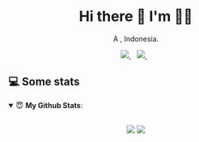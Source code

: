 <h1 align='center'>
  Hi there 👋 I'm  👨‍💻
</h1>

<p align='center'>
  A , Indonesia.
</p>

<p align='center'>
  <a href="https://www.instagram.com/rosyiid1440/">
    <img src="https://img.shields.io/badge/Instagram-E4405F?style=for-the-badge&logo=instagram&logoColor=white" />
  </a>&nbsp;&nbsp;
  <a href="https://facebook.com/rga.gwj">
    <img src="https://img.shields.io/badge/Facebook-1877F2?style=for-the-badge&logo=facebook&logoColor=white" />        
  </a>&nbsp;&nbsp;
</p>

## 💻 Some stats

<details open>
 <summary> 😇 <b>My Github Stats</b>: </summary>
<br>
<p align = "center">
  <img src = "https://github-readme-stats.vercel.app/api?username=rosyiid1440&show_icons=true&theme=tokyonight&line_height=27">
  <img src = "https://github-readme-stats.vercel.app/api/top-langs/?username=rosyiid1440&hide=css,java,html&theme=tokyonight">
</p>

<!--
**rosyiid1440/rosyiid1440** is a ✨ _special_ ✨ repository because its `README.md` (this file) appears on your GitHub profile.

Here are some ideas to get you started:

https://img.shields.io/badge/Instagram-E4405F?style=for-the-badge&logo=instagram&logoColor=white

- 🔭 I’m currently working on ...
- 🌱 I’m currently learning ...
- 👯 I’m looking to collaborate on ...
- 🤔 I’m looking for help with ...
- 💬 Ask me about ...
- 📫 How to reach me: ...
- 😄 Pronouns: ...
- ⚡ Fun fact: ...
-->
